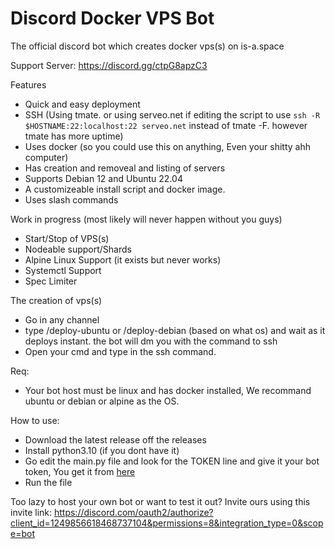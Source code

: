 # Discord Docker VPS Bot
The official discord bot which creates docker vps(s) on is-a.space

Support Server: https://discord.gg/ctpG8apzC3

Features
- Quick and easy deployment
- SSH (Using tmate. or using serveo.net if editing the script to use `ssh -R $HOSTNAME:22:localhost:22 serveo.net` instead of tmate -F. however tmate has more uptime)
- Uses docker (so you could use this on anything, Even your shitty ahh computer)
- Has creation and removeal and listing of servers
- Supports Debian 12 and Ubuntu 22.04
- A customizeable install script and docker image.
- Uses slash commands

Work in progress (most likely will never happen without you guys)
- Start/Stop of VPS(s)
- Nodeable support/Shards
- Alpine Linux Support (it exists but never works)
- Systemctl Support
- Spec Limiter

The creation of vps(s)
- Go in any channel
- type /deploy-ubuntu or /deploy-debian (based on what os) and wait as it deploys instant. the bot will dm you with the command to ssh
- Open your cmd and type in the ssh command.

Req:
- Your bot host must be linux and has docker installed, We recommand ubuntu or debian or alpine as the OS.

How to use:
- Download the latest release off the releases 
- Install python3.10 (if you dont have it)
- Go edit the main.py file and look for the TOKEN line and give it your bot token, You get it from [here](<discord.dev>)
- Run the file

Too lazy to host your own bot or want to test it out? Invite ours using this invite link: https://discord.com/oauth2/authorize?client_id=1249856618468737104&permissions=8&integration_type=0&scope=bot
